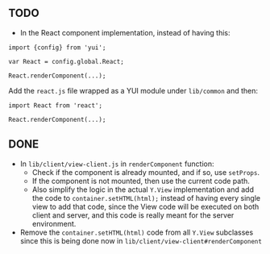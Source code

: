 
## TODO

- In the React component implementation, instead of having this:

```
import {config} from 'yui';

var React = config.global.React;

React.renderComponent(...);
```

Add the `react.js` file wrapped as a YUI module under `lib/common` and then:

```
import React from 'react';

React.renderComponent(...);
```


## DONE


- In `lib/client/view-client.js` in `renderComponent` function:
    - Check if the component is already mounted, and if so, use `setProps`.
    - If the component is not mounted, then use the current code path.
    - Also simplify the logic in the actual `Y.View` implementation and add the 
      code to `container.setHTML(html);` instead of having every single view
      to add that code, since the View code will be executed on both client and
      server, and this code is really meant for the server environment.
- Remove the `container.setHTML(html)` code from all `Y.View` subclasses since
  this is being done now in `lib/client/view-client#renderComponent`
